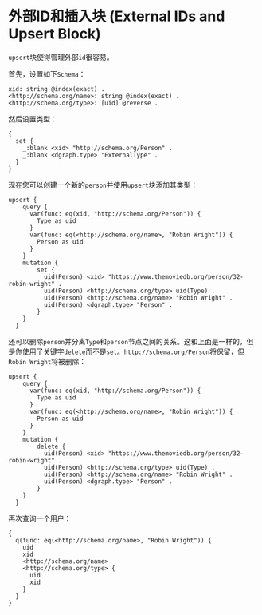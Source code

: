 # 外部ID和插入块 (External IDs and Upsert Block)

`upsert`块使得管理外部`id`很容易。

首先，设置如下`Schema`：

``` schema
xid: string @index(exact) .
<http://schema.org/name>: string @index(exact) .
<http://schema.org/type>: [uid] @reverse .
```

然后设置类型：

``` dql
{
  set {
    _:blank <xid> "http://schema.org/Person" .
    _:blank <dgraph.type> "ExternalType" .
  }
}
```

现在您可以创建一个新的`person`并使用`upsert`块添加其类型：

``` dql 
upsert {
    query {
      var(func: eq(xid, "http://schema.org/Person")) {
        Type as uid
      }
      var(func: eq(<http://schema.org/name>, "Robin Wright")) {
        Person as uid
      }
    }
    mutation {
        set {
          uid(Person) <xid> "https://www.themoviedb.org/person/32-robin-wright" .
          uid(Person) <http://schema.org/type> uid(Type) .
          uid(Person) <http://schema.org/name> "Robin Wright" .
          uid(Person) <dgraph.type> "Person" .
        }
    }
  }
```

还可以删除`person`并分离`Type`和`person`节点之间的关系。这和上面是一样的，但是你使用了关键字`delete`而不是`set`。`http://schema.org/Person`将保留，但`Robin Wright`将被删除：

``` dql
upsert {
    query {
      var(func: eq(xid, "http://schema.org/Person")) {
        Type as uid
      }
      var(func: eq(<http://schema.org/name>, "Robin Wright")) {
        Person as uid
      }
    }
    mutation {
        delete {
          uid(Person) <xid> "https://www.themoviedb.org/person/32-robin-wright" .
          uid(Person) <http://schema.org/type> uid(Type) .
          uid(Person) <http://schema.org/name> "Robin Wright" .
          uid(Person) <dgraph.type> "Person" .
        }
    }
  }
```

再次查询一个用户：

``` dql
{
  q(func: eq(<http://schema.org/name>, "Robin Wright")) {
    uid
    xid
    <http://schema.org/name>
    <http://schema.org/type> {
      uid
      xid
    }
  }
}
```
